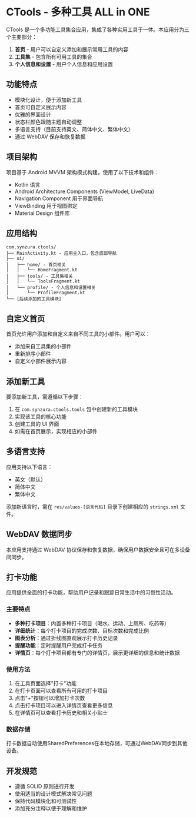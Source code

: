 # CTools - 多种工具 ALL in ONE

CTools 是一个多功能工具集合应用，集成了各种实用工具于一体。本应用分为三个主要部分：

1. **首页** - 用户可以自定义添加和展示常用工具的内容
2. **工具集** - 包含所有可用工具的集合
3. **个人信息和设置** - 用户个人信息和应用设置

## 功能特点

- 模块化设计，便于添加新工具
- 首页可自定义展示内容
- 优雅的界面设计
- 状态栏颜色跟随主题自动调整
- 多语言支持（目前支持英文、简体中文、繁体中文）
- 通过 WebDAV 保存和恢复数据

## 项目架构

项目基于 Android MVVM 架构模式构建，使用了以下技术和组件：

- Kotlin 语言
- Android Architecture Components (ViewModel, LiveData)
- Navigation Component 用于界面导航
- ViewBinding 用于视图绑定
- Material Design 组件库

## 应用结构

```
com.synzura.ctools/
├── MainActivity.kt - 应用主入口，包含底部导航
├── ui/
│   ├── home/ - 首页相关
│   │   └── HomeFragment.kt
│   ├── tools/ - 工具集相关
│   │   └── ToolsFragment.kt
│   └── profile/ - 个人信息和设置相关
│       └── ProfileFragment.kt
└── [后续添加的工具模块]
```

## 自定义首页

首页允许用户添加和自定义来自不同工具的小部件。用户可以：

- 添加来自工具集的小部件
- 重新排序小部件
- 自定义小部件展示内容

## 添加新工具

要添加新工具，需遵循以下步骤：

1. 在 `com.synzura.ctools.tools` 包中创建新的工具模块
2. 实现该工具的核心功能
3. 创建工具的 UI 界面
4. 如需在首页展示，实现相应的小部件

## 多语言支持

应用支持以下语言：
- 英文（默认）
- 简体中文
- 繁体中文

添加新语言时，需在 `res/values-[语言代码]` 目录下创建相应的 `strings.xml` 文件。

## WebDAV 数据同步

本应用支持通过 WebDAV 协议保存和恢复数据，确保用户数据安全且可在多设备间同步。

## 打卡功能

应用提供全面的打卡功能，帮助用户记录和跟踪日常生活中的习惯性活动。

### 主要特点

- **多种打卡项目**：内置多种打卡项目（喝水、运动、上厕所、吃药等）
- **详细统计**：每个打卡项目的完成次数、目标次数和完成比例
- **图表分析**：通过折线图直观展示打卡历史记录
- **提醒功能**：定时提醒用户完成打卡任务
- **详情页**：每个打卡项目都有专门的详情页，展示更详细的信息和统计数据

### 使用方法

1. 在工具页面选择"打卡"功能
2. 在打卡页面可以查看所有可用的打卡项目
3. 点击"+"按钮可以增加打卡次数
4. 点击打卡项目可以进入详情页查看更多信息
5. 在详情页可以查看打卡历史和相关小贴士

### 数据存储

打卡数据自动使用SharedPreferences在本地存储，可通过WebDAV同步到其他设备。

## 开发规范

- 遵循 SOLID 原则进行开发
- 使用适当的设计模式解决常见问题
- 保持代码模块化和可测试性
- 添加充分注释以便于理解和维护 